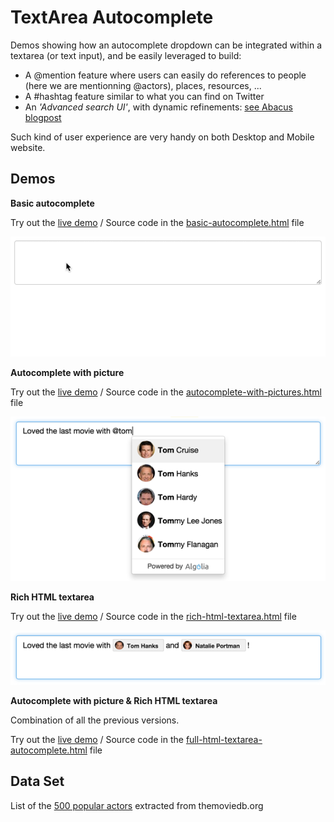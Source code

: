 # TextArea Autocomplete
Demos showing how an autocomplete dropdown can be integrated within a textarea (or text input), and be easily leveraged to build:

* A @mention feature where users can easily do references to people (here we are mentionning @actors), places, resources, ...
* A #hashtag feature similar to what you can find on Twitter
* An *'Advanced search UI'*, with dynamic refinements: [see Abacus blogpost](https://blog.algolia.com/algolia-for-realtime-expense-reporting/)

Such kind of user experience are very handy on both Desktop and Mobile website.


## Demos
**Basic autocomplete**

Try out the [live demo](https://demo.algolia.com/examples/textarea-autocomplete/basic-autocomplete.html) / Source code in the [basic-autocomplete.html](basic-autocomplete.html) file

![Basic autocomplete](previews/basic-autocomplete.gif)

**Autocomplete with picture**

Try out the [live demo](https://demo.algolia.com/examples/textarea-autocomplete/autocomplete-with-pictures.html) / Source code in the [autocomplete-with-pictures.html](autocomplete-with-pictures.html) file

![Autocomplete with picture](previews/autocomplete-with-pictures.png)

**Rich HTML textarea**

Try out the [live demo](https://demo.algolia.com/examples/textarea-autocomplete/rich-html-textarea.html) / Source code in the [rich-html-textarea.html](rich-html-textarea.html) file

![Autocomplete with picture](previews/rich-html-textarea.png)

**Autocomplete with picture & Rich HTML textarea**

Combination of all the previous versions.

Try out the [live demo](https://demo.algolia.com/examples/textarea-autocomplete/full-html-textarea-autocomplete.html) / Source code in the [full-html-textarea-autocomplete.html](full-html-textarea-autocomplete.html) file

## Data Set
List of the [500 popular actors](dataset/actors.json) extracted from themoviedb.org
